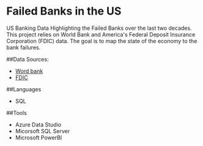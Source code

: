 
# Failed Banks in the US
 US Banking Data Highlighting the Failed Banks over the last two decades. This project relies on World Bank and America's Federal Deposit Insurance Corporation (FDIC) data. The goal is to map the state of the economy to the bank failures.

 ##Data Sources:
 - [Word bank](https://data.worldbank.org/indicator/FP.CPI.TOTL.ZG?locations=US)
 - [FDIC](https://www.fdic.gov/resources/resolutions/bank-failures/failed-bank-list/)

 ##Languages
 - SQL

 ##Tools
 - Azure Data Studio
 - Micorsoft SQL Server
 - Microsoft PowerBI
